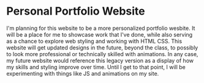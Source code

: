 # Personal Portfolio Website

I'm planning for this website to be a more personalized portfolio wesbite. It will be a place for me to showcase work that I've done, while also serving as a chance to explore web styling and working with HTML CSS. This website will get updated designs in the future, beyond the class, to possibly to look more professional or technically skilled with animations. In any case, my future website would reference this legacy version as a display of how my skills and styling improve over time. Until I get to that point, I will be experimenting with things like JS and animations on my site.
